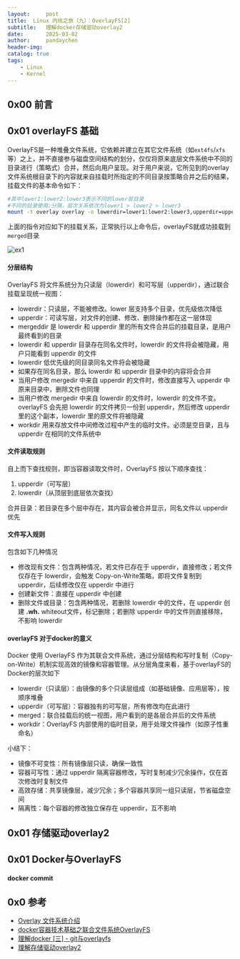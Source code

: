 ```yaml
---
layout:     post
title:  Linux 内核之旅（九）：OverlayFS[2]
subtitle:   理解docker存储驱动overlay2
date:       2025-03-02
author:     pandaychen
header-img:
catalog: true
tags:
    - Linux
    - Kernel
---
```


##  0x00    前言

##  0x01    overlayFS 基础
OverlayFS是一种堆叠文件系统，它依赖并建立在其它文件系统（如`ext4fs`/`xfs`等）之上，并不直接参与磁盘空间结构的划分，仅仅将原来底层文件系统中不同的目录进行（策略式）合并，然后向用户呈现。对于用户来说，它所见到的overlay文件系统根目录下的内容就来自挂载时所指定的不同目录按策略合并之后的结果，挂载文件的基本命令如下：

```BASH
#其中lower1:lower2:lower3表示不同的lower层目录
#不同的目录使用:分隔，层次关系依次为lower1 > lower2 > lower3
mount -t overlay overlay -o lowerdir=lower1:lower2:lower3,upperdir=upper,workdir=work merged
```

上面的指令对应如下的挂载关系，正常执行以上命令后，overlayFS就成功挂载到`merged`目录

![ex1]()

####    分层结构
OverlayFS 将文件系统分为只读层（lowerdir）和可写层（upperdir），通过联合挂载呈现统一视图：

-   lowerdir：只读层，不能被修改。lower 层支持多个目录，优先级依次降低
-   upperdir：可读写层，对文件的创建、修改、删除操作都在这一层体现
-   mergeddir 是 lowerdir 和 upperdir 里的所有文件合并后的挂载目录，是用户最终看到的目录
-   lowerdir 和 upperdir 目录存在同名文件时，lowerdir 的文件将会被隐藏，用户只能看到 upperdir 的文件
-   lowerdir 低优先级的同目录同名文件将会被隐藏
-   如果存在同名目录，那么 lowerdir 和 upperdir 目录中的内容将会合并
-   当用户修改 mergedir 中来自 upperdir 的文件时，修改直接写入 upperdir 中原来目录中，删除文件也同理
-   当用户修改 mergedir 中来自 lowerdir 的文件时，lowerdir 的文件不变。overlayFS 会先把 lowerdir 的文件拷贝一份到 upperdir，然后修改 upperdir 里的这个副本，lowerdir 里的原文件将被隐藏
-   workdir 用来存放文件中间修改过程中产生的临时文件。必须是空目录，且与 upperdir 在相同的文件系统中

####    文件读取规则
自上而下查找规则，即当容器读取文件时，OverlayFS 按以下顺序查找：
1.  upperdir（可写层）
2.  lowerdir（从顶层到底层依次查找）

合并目录：若目录在多个层中存在，其内容会被合并显示，同名文件以 upperdir 优先

####   文件写入规则
包含如下几种情况
-   修改现有文件：包含两种情况，若文件已存在于 upperdir，直接修改；若文件仅存在于 lowerdir，会触发 Copy-on-Write策略，即将文件复制到 upperdir，后续修改仅在 upperdir 中进行
-   创建新文件：直接在 upperdir 中创建
-   删除文件或目录：包含两种情况，若删除 lowerdir 中的文件，在 upperdir 创建 **.wh.<filename>** whiteout文件，标记删除；若删除 upperdir 中的文件则直接移除，不影响 lowerdir

####  overlayFS 对于docker的意义
Docker 使用 OverlayFS 作为其联合文件系统，通过分层结构和写时复制（Copy-on-Write）机制实现高效的镜像和容器管理。从分层角度来看，基于overlayFS的Docker的层次如下

-   lowerdir（只读层）：由镜像的多个只读层组成（如基础镜像、应用层等），按顺序堆叠
-   upperdir（可写层）：容器独有的可写层，所有修改均在此进行
-   merged：联合挂载后的统一视图，用户看到的是各层合并后的文件系统
-   workdir：OverlayFS 内部使用的临时目录，用于处理文件操作（如原子性重命名）

小结下：
-   镜像不可变性：所有镜像层只读，确保一致性
-   容器可写性：通过 upperdir 隔离容器修改，写时复制减少冗余操作，仅在首次修改时复制文件
-   高效存储：共享镜像层，减少冗余；多个容器共享同一组只读层，节省磁盘空间
-   隔离性：每个容器的修改独立保存在 upperdir，互不影响


##  0x01    存储驱动overlay2


##  0x01    Docker与OverlayFS

####    docker commit

##  0x0  参考
-   [Overlay 文件系统介绍](https://flyflypeng.tech/%E4%BA%91%E5%8E%9F%E7%94%9F/2023/03/29/Overlay-%E6%96%87%E4%BB%B6%E7%B3%BB%E7%BB%9F.html)
-   [docker容器技术基础之联合文件系统OverlayFS](https://zhuanlan.zhihu.com/p/392508816)
-   [理解docker [三] - git与overlayfs](https://zhuanlan.zhihu.com/p/144616121)
-   [理解存储驱动overlay2](https://slions.github.io/2021/07/12/%E7%90%86%E8%A7%A3%E5%AD%98%E5%82%A8%E9%A9%B1%E5%8A%A8overlay2/)